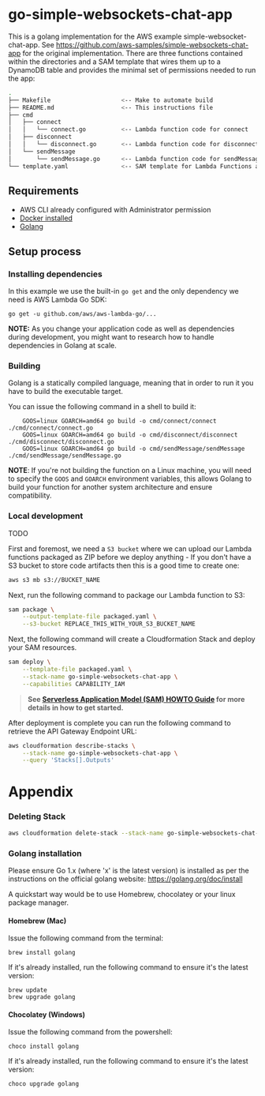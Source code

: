 # go-simple-websockets-chat-app

This is a golang implementation for the AWS example simple-websocket-chat-app.  See https://github.com/aws-samples/simple-websockets-chat-app for the original implementation.  There are three functions contained within the directories and a SAM template that wires them up to a DynamoDB table and provides the minimal set of permissions needed to run the app:


```bash
.
├── Makefile                    <-- Make to automate build
├── README.md                   <-- This instructions file
├── cmd
│   ├── connect
│   │   └── connect.go          <-- Lambda function code for connect
│   ├── disconnect
│   │   └── disconnect.go       <-- Lambda function code for disconnect
│   └── sendMessage
│       └── sendMessage.go      <-- Lambda function code for sendMessage
└── template.yaml               <-- SAM template for Lambda Functions and DDB

```

## Requirements

* AWS CLI already configured with Administrator permission
* [Docker installed](https://www.docker.com/community-edition)
* [Golang](https://golang.org)

## Setup process

### Installing dependencies

In this example we use the built-in `go get` and the only dependency we need is AWS Lambda Go SDK:

```shell
go get -u github.com/aws/aws-lambda-go/...
```

**NOTE:** As you change your application code as well as dependencies during development, you might want to research how to handle dependencies in Golang at scale.

### Building

Golang is a statically compiled language, meaning that in order to run it you have to build the executable target.

You can issue the following command in a shell to build it:

```shell
	GOOS=linux GOARCH=amd64 go build -o cmd/connect/connect ./cmd/connect/connect.go
	GOOS=linux GOARCH=amd64 go build -o cmd/disconnect/disconnect ./cmd/disconnect/disconnect.go
	GOOS=linux GOARCH=amd64 go build -o cmd/sendMessage/sendMessage ./cmd/sendMessage/sendMessage.go
```

**NOTE**: If you're not building the function on a Linux machine, you will need to specify the `GOOS` and `GOARCH` environment variables, this allows Golang to build your function for another system architecture and ensure compatibility.

### Local development

TODO

First and foremost, we need a `S3 bucket` where we can upload our Lambda functions packaged as ZIP before we deploy anything - If you don't have a S3 bucket to store code artifacts then this is a good time to create one:

```bash
aws s3 mb s3://BUCKET_NAME
```

Next, run the following command to package our Lambda function to S3:

```bash
sam package \
    --output-template-file packaged.yaml \
    --s3-bucket REPLACE_THIS_WITH_YOUR_S3_BUCKET_NAME
```

Next, the following command will create a Cloudformation Stack and deploy your SAM resources.

```bash
sam deploy \
    --template-file packaged.yaml \
    --stack-name go-simple-websockets-chat-app \
    --capabilities CAPABILITY_IAM
```

> **See [Serverless Application Model (SAM) HOWTO Guide](https://github.com/awslabs/serverless-application-model/blob/master/HOWTO.md) for more details in how to get started.**

After deployment is complete you can run the following command to retrieve the API Gateway Endpoint URL:

```bash
aws cloudformation describe-stacks \
    --stack-name go-simple-websockets-chat-app \
    --query 'Stacks[].Outputs'
``` 

# Appendix

### Deleting Stack

```bash
aws cloudformation delete-stack --stack-name go-simple-websockets-chat-app
```
### Golang installation

Please ensure Go 1.x (where 'x' is the latest version) is installed as per the instructions on the official golang website: https://golang.org/doc/install

A quickstart way would be to use Homebrew, chocolatey or your linux package manager.

#### Homebrew (Mac)

Issue the following command from the terminal:

```shell
brew install golang
```

If it's already installed, run the following command to ensure it's the latest version:

```shell
brew update
brew upgrade golang
```

#### Chocolatey (Windows)

Issue the following command from the powershell:

```shell
choco install golang
```

If it's already installed, run the following command to ensure it's the latest version:

```shell
choco upgrade golang
```
